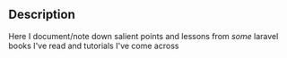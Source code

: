 <!-- @format -->

## Description

Here I document/note down salient points and lessons from _some_ laravel books I've read and tutorials I've come across
